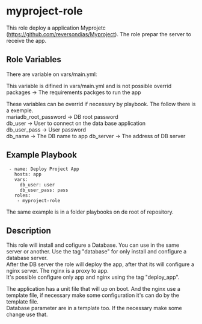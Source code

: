 myproject-role
=========

This role deploy a application Myprojetc (https://github.com/reversondias/Myproject). The role prepar the server to receive the app.


Role Variables
--------------

There are variable on vars/main.yml:  

This variable is difined in vars/main.yml and is not possible overrid  
packages -> The requirements packges to run the app  

These variables can be overrid if necessary by playbook. The follow there is a exemple.  
mariadb_root_password -> DB root password  
db_user -> User to connect on the data base application  
db_user_pass -> User password  
db_name -> The DB name to app
db_server -> The address of DB server


Example Playbook
----------------


     - name: Deploy Project App
       hosts: app
       vars:
         db_user: user
         db_user_pass: pass
       roles:
        - myproject-role

The same example is in a folder playbooks on de root of repository.

Description
-----------

This role will install and cofigure a Database. You can use in the same server or another. Use the tag "database" for only install and configure a database server.  
After the DB server the role will deploy the app, after that its will configure a nginx server. The nginx is a proxy to app.  
It's possible configure only app and nginx using the tag "deploy_app".  

The application has a unit file that will up on boot. And the nginx use a template file, if necessary make some configuration it's can do by the template file.  
Database parameter are in a template too. If the necessary make some change use that.



